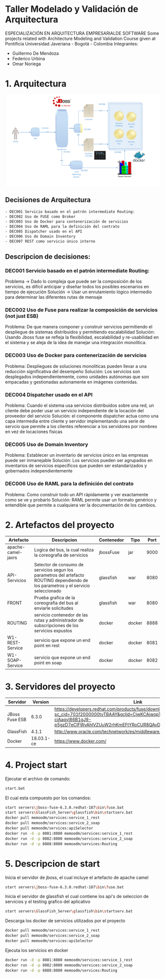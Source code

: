 # Taller Modelado y Validación de Arquitectura
ESPECIALIZACIÓN EN ARQUITECTURA EMPRESARIALDE SOFTWARE
Some projects related with Architecture Modeling and Validation Course given at Pontificia Universidad Javeriana - Bogotá - Colombia
Integrantes:
- Guillermo De Mendoza
- Federico Urbina
- Omar Noriega



# 1. Arquitectura

![DOCKER](https://github.com/memoodm/tallerMVA/blob/master/images/ImgArquitectura.png)

## Decisiones de Arquitectura
	- DEC001 Servicio basado en el patrón intermediate Routing:
	- DEC002 Uso de FUSE como Broker
	- DEC003 Uso de Docker para contenerización de servicios
	- DEC004 Uso de RAML para la definición del contrato
	- DEC005 Dispatcher usado en el API
	- DEC006 Uso de Domain Inventory
	- DEC007 REST como servicio único interno

## Descripcion de decisiones:

### DEC001 Servicio basado en el patrón intermediate Routing:
Problema -> Dado lo compleja que puede ser la composición de los servicios, es difícil anticipar y diseñar todos los posibles escenarios en tiempo de ejecución
Solución -> Usar un enrutamiento lógico intermedio para determinar las diferentes rutas de mensaje

### DEC002 Uso de Fuse para realizar la composición de servicios (not just ESB)
Problema: De que manera componer y construir servicios permitiendo el despliegue de sistemas distribuidos y permitiendo escalabilidad
Solución: Usando Jboss fuse se refleja la flexibilidad, escalabilidad y re-usabilidad en el sistema y se aleja de la idea de manejar una integración monolítica.

### DEC003 Uso de Docker para contenerización de servicios
Problema: Despliegues de soluciones monolíticas  pueden llevar a una reducción significativa del desempeño 
Solución: Los servicios son desplegados independientemente, como unidades autónomas que son empacadas y gestionadas autonamente en imágenes contenidas.

### DEC004 Dispatcher usado en el API
Problema: Cuando el sistema usa servicios distribuidos sobre una red, un cliente debe poder usar un servicio independiente de la locación del proveedor del servicio
Solución: el componente dispatcher actua como una capa intermedia entre cliente y servidor implementando una serie de servcio que permite a los clientes referenciar a los servidores por nombres en vez de locaciones físicas

### DEC005 Uso de Domain Inventory
Problema: Establecer un inventario de servicios único en las empresas puede ser inmanejable
Solución: Los servicios pueden ser agrupados en inventarios de servicios específicos que pueden ser estandarizados y gobernados independientemente

### DEC006 Uso de RAML para la definición del contrato
Problema: Como construir todo un API rápidamente y ver exactamente como se ve y probarlo
Solución: RAML permite usar un formato genérico y entendible que permite a cualquiera ver la documentación de los cambios.

  
# 2. Artefactos del proyecto
| Artefacto | Descripcion | Contenedor | Tipo | Port |
| ------ | ------ | ------ | ------ | ------ |
| apache-camel-jaxrs | Logica del bus, la cual realiza la coreografia de servicios | jbossFuse | jar | 9000
| API-Servicios | Selector de consumo de servicios segun los parametros del artefacto ROUTING dependiendo de los parametros y el servicio seleccionado | glassfish | war | 8080
| FRONT | Prueba grafica de la coreografia del bus al enviarle solicitudes | glassfish | war | 8080
| ROUTING | servicio contenedor de las rutas y administrador de subscripciones de los servicios expustos | docker | docker | 8888
| W1-REST-Service | servicio que expone un end point en rest | docker | docker | 8081
| W1-SOAP-Service | servicio que expone un end point en soap | docker | docker | 8082

# 3. Servidores del proyecto

| Servidor | Version | Link |
| ------ | ------ | ------ |
| JBoss Fuse ESB | 6.3.0 | https://developers.redhat.com/products/fuse/download/?sc_cid=701f2000000tvTBAAY&gclid=CjwKCAjwopTYBRAzEiwAnU4kb-fScsat-ciAaqvl86B1gJ9-p5gzD7eClFWvAhIVZUuW2rhKmEFtYRoCUR8QAvD_BwE&gclsrc=aw.ds |
| GlassFish | 4.1.1 | http://www.oracle.com/technetwork/es/middleware/glassfish/overview/index.html |
| Docker | 18.03.1-ce | https://www.docker.com/ |



# 4. Project start

Ejecutar el archivo de comando:
```sh
start.bat
```
El cual esta compuesto por los comandos:
```sh
start servers\jboss-fuse-6.3.0.redhat-187\bin\fuse.bat
start servers\GlassFish_Server\glassfish\bin\startserv.bat
docker pull memoodm/services:service_1_rest
docker pull memoodm/services:service_2_soap
docker pull memoodm/services:apiSelector
docker run -d -p 8081:8080 memoodm/services:service_1_rest
docker run -d -p 8082:8080 memoodm/services:service_2_soap
docker run -d -p 8888:8080 memoodm/services:Routing
```

# 5. Descripcion de start
Inicia el servidor de jboss, el cual incluye el artefacto de apache camel
```sh
start servers\jboss-fuse-6.3.0.redhat-187\bin\fuse.bat
```
Inicia el servidor de glassfish el cual contiene los api's de seleccion de servicios y el testing grafico del aplicativo
```sh
start servers\GlassFish_Server\glassfish\bin\startserv.bat
```
Descarga los docker de servicios utilizados por el proyecto
```sh
docker pull memoodm/services:service_1_rest
docker pull memoodm/services:service_2_soap
docker pull memoodm/services:apiSelector
```
Ejecuta los servicios en docker
```sh
docker run -d -p 8081:8080 memoodm/services:service_1_rest
docker run -d -p 8082:8080 memoodm/services:service_2_soap
docker run -d -p 8888:8080 memoodm/services:Routing
```



